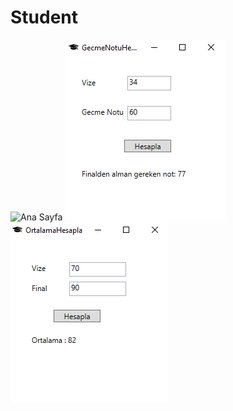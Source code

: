 # Student 

<p float="left">
<img src="/images/anasayfa.png" alt="Ana Sayfa" width="254" height="289"/>
<img src="/images/gecme.png" alt="Gecme Notu Hesapla" width="256" height="289"/>
<img src="/images/ortalama.png" alt="Ortalama Hesapla" width="252" height="289"/>
</p>